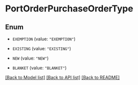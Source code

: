 # PortOrderPurchaseOrderType

## Enum


* `EXEMPTION` (value: `"EXEMPTION"`)

* `EXISTING` (value: `"EXISTING"`)

* `NEW` (value: `"NEW"`)

* `BLANKET` (value: `"BLANKET"`)


[[Back to Model list]](../README.md#documentation-for-models) [[Back to API list]](../README.md#documentation-for-api-endpoints) [[Back to README]](../README.md)


